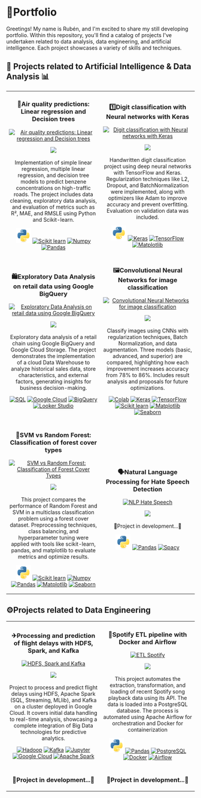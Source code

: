 # 💼Portfolio

Greetings! My name is Rubén, and I'm excited to share my still developing portfolio. Within this repository, you'll find a catalog of projects I've undertaken related to data analysis, data engineering, and artificial intelligence. Each project showcases a variety of skills and techniques.

## 🤖 **Projects related to Artificial Intelligence & Data Analysis** 📊
<!-- 1a tabla, 1a fila (AI)-->
<table>
<tr>
<td width="50%">
<h3 align="center">💨Air quality predictions: Linear regression and Decision trees</h3>
<div align="center">
<a href="https://github.com/Rubenjme/air-quality-predictions-rf-lr" target="_blank"><img src="https://img.freepik.com/fotos-premium/calidad-aire-disminuye-debido-actividades-industriales-que-empeoran-niveles-contaminacion_795881-12126.jpg" width="400" alt="Air quality predictions: Linear regression and Decision trees"></a>
  
<p>
<a href="https://github.com/Rubenjme/air-quality-predictions-rf-lr" target="_blank">
<img src="https://img.shields.io/badge/Go to the project-ff9?style=for-the-badge&logo=github&logoColor=black">
</a>
</p>

<p>Implementation of simple linear regression, multiple linear regression, and decision tree models to predict benzene concentrations on high-traffic roads. The project includes data cleaning, exploratory data analysis, and evaluation of metrics such as R², MAE, and RMSLE using Python and Scikit-learn.</p>
<p align="center">
<a href="https://www.python.org" title="Python"> <img src="https://raw.githubusercontent.com/devicons/devicon/master/icons/python/python-original.svg" alt="python" width="40" height="40" /></a> <!-- Python -->
<a href="https://scikit-learn.org" title="Scikit Learn"> <img src="https://cdn.jsdelivr.net/gh/devicons/devicon@latest/icons/scikitlearn/scikitlearn-original.svg" alt="Scikit learn" width="47" height="47" /></a> <!-- Scikit learn -->
<a href="https://numpy.org" title="Numpy"> <img src="https://cdn.jsdelivr.net/gh/devicons/devicon@latest/icons/numpy/numpy-original.svg" alt="Numpy" width="40" height="40" /></a> <!-- Numpy -->
<a href="https://pandas.pydata.org" title="Pandas"> <img src="https://i.imgur.com/SR9zwnD.png" alt="Pandas" width="48" height="41" /></a> <!-- Pandas -->
</p>
</div>                                                                                      
</td>       


<!----------------------------------------------------------------------------------------------->
<!----------------------------------------------------------------------------------------------->

<td width="50%">
<h3 align="center">1️⃣Digit classification with Neural networks with Keras</h3>
<div align="center">
<a href="https://github.com/Rubenjme/air-quality-predictions-rf-lr" target="_blank"><img src="https://us.123rf.com/450wm/pitsvector/pitsvector1610/pitsvector161000057/67579683-resumen-de-fondo-n%C3%BAmeros-digitales.jpg" width="445" height = "260" alt="Digit classification with Neural networks with Keras"></a>

<p>
<a href="https://github.com/Rubenjme/Digit-classification" target="_blank">
<img src="https://img.shields.io/badge/Go to the project-1e4fa8?style=for-the-badge&logo=github&logoColor=black">
</a>
</p>

<p> Handwritten digit classification project using deep neural networks with TensorFlow and Keras. Regularization techniques like L2, Dropout, and BatchNormalization were implemented, along with optimizers like Adam to improve accuracy and prevent overfitting. Evaluation on validation data was included. </p>

<p align="center">
<a href="https://www.python.org" title="Python"> <img src="https://raw.githubusercontent.com/devicons/devicon/master/icons/python/python-original.svg" alt="python" width="40" height="40" /></a> <!-- Python -->
<a href="https://keras.io" title="Keras"> <img src="https://cdn.jsdelivr.net/gh/devicons/devicon@latest/icons/keras/keras-original.svg" alt="Keras" width="37" height="37" /></a> <!-- Keras -->
<a href="https://www.tensorflow.org" title="TensorFlow"> <img src="https://cdn.jsdelivr.net/gh/devicons/devicon@latest/icons/tensorflow/tensorflow-original.svg" alt="TensorFlow" width="37" height="37" /></a> <!-- TensorFlow -->
<a href="https://matplotlib.org" title="Matplotlib"> <img src="https://cdn.jsdelivr.net/gh/devicons/devicon@latest/icons/matplotlib/matplotlib-original.svg" alt="Matplotlib" width="37" height="37" /></a> <!-- Matplotlib -->
</p>
</div>                                                                                      
</td> 


<!----------------------------------------------------------------------------------------------->
<!-------------------------------------1a tabla, 2a fila (AI)------------------------------------>
<!----------------------------------------------------------------------------------------------->

<tr>
<td width="50%">
<h3 align="center">🛍️Exploratory Data Analysis on retail data using Google BigQuery</h3>
<div align="center">
<a href="https://github.com/Rubenjme/BigQuery_Exploratory_Data_Analysis" target="_blank"><img src="https://i.imgur.com/m9K9DDP.jpeg" width="440" height = "235" alt="Exploratory Data Analysis on retail data using Google BigQuery"></a>

<p>
<a href="https://github.com/Rubenjme/BigQuery_Exploratory_Data_Analysis" target="_blank">
<img src="https://img.shields.io/badge/Go to the project-9755d9?style=for-the-badge&logo=github&logoColor=black">
</a>
</p>

<p> Exploratory data analysis of a retail chain using Google BigQuery and Google Cloud Storage. The project demonstrates the implementation of a cloud Data Warehouse to analyze historical sales data, store characteristics, and external factors, generating insights for business decision-making. </p>
      
<p align="center">
<a href="https://es.wikipedia.org/wiki/SQL" title="SQL"> <img src="https://cdn.jsdelivr.net/gh/devicons/devicon@latest/icons/azuresqldatabase/azuresqldatabase-original.svg" alt="SQL" width="40" height="40" /></a> <!-- SQL -->
<a href="https://www.cloud.google.com" title="Google Cloud"> <img src="https://cdn.jsdelivr.net/gh/devicons/devicon@latest/icons/googlecloud/googlecloud-original.svg" alt="Google Cloud" width="40" height="40" /></a> <!-- Google Cloud -->
<a href="https://cloud.google.com/bigquery?hl=es_419" title="BigQuery"> <img src="https://i.imgur.com/jyvi4ZT.png" alt="BigQuery" width="44" height="44" /></a> <!-- BigQuery -->
<a href="https://lookerstudio.google.com/" title="Looker Studio"> <img src="https://funnel.io/hubfs/Looker%20Studio%20png%20logo.png" alt="Looker Studio" width="44" height="44" /></a> <!-- Looker Studio -->
</p>
</div>                                                                                      
</td> 
  

  
<td width="50%">
<h3 align="center">🖼️Convolutional Neural Networks for image classification</h3>
<div align="center">
<a href="https://github.com/Rubenjme/Image_Classification_CNN" target="_blank"><img src="https://img.freepik.com/fotos-premium/hombre-mirando-pintura-palabra-tierra-ella_662214-533509.jpg" width="440" height = "235" alt="Convolutional Neural Networks for image classification"></a>

<p>
<a href="https://github.com/Rubenjme/Image_Classification_CNN" target="_blank">
<img src="https://img.shields.io/badge/Go to the project-8c604a?style=for-the-badge&logo=github&logoColor=black">
</a>
</p>

<p>Classify images using CNNs with regularization techniques, Batch Normalization, and data augmentation. Three models (basic, advanced, and superior) are compared, highlighting how each improvement increases accuracy from 78% to 86%. Includes result analysis and proposals for future optimizations. </p>
      
<p align="center">
<a href="https://colab.research.google.com" title="Google Colab"> <img src="https://registry.npmmirror.com/@lobehub/icons-static-png/latest/files/dark/colab-color.png" alt="Colab" width="40" height="40" /></a> <!-- Colab -->
<a href="https://keras.io" title="Keras"> <img src="https://cdn.jsdelivr.net/gh/devicons/devicon@latest/icons/keras/keras-original.svg" alt="Keras" width="37" height="37" /></a> <!-- Keras -->
<a href="https://www.tensorflow.org" title="TensorFlow"> <img src="https://cdn.jsdelivr.net/gh/devicons/devicon@latest/icons/tensorflow/tensorflow-original.svg" alt="TensorFlow" width="37" height="37" /></a> <!-- TensorFlow -->
<a href="https://scikit-learn.org" title="Scikit Learn"> <img src="https://cdn.jsdelivr.net/gh/devicons/devicon@latest/icons/scikitlearn/scikitlearn-original.svg" alt="Scikit learn" width="47" height="47" /></a> <!-- Scikit learn -->
<a href="https://matplotlib.org" title="Matplotlib"> <img src="https://cdn.jsdelivr.net/gh/devicons/devicon@latest/icons/matplotlib/matplotlib-original.svg" alt="Matplotlib" width="37" height="37" /></a> <!-- Matplotlib -->
<a href="https://seaborn.pydata.org" title="Seaborn"> <img src="https://i.imgur.com/cASQ9q1.png" alt="Seaborn" width="40" height="40" /></a> <!-- Seaborn -->

</p>
</div>
</td>
</tr>


<!----------------------------------------------------------------------------------------------->
<!-------------------------------------1a tabla, 3a fila (AI)------------------------------------>
<!----------------------------------------------------------------------------------------------->
<tr>

<td width="50%">
<h3 align="center">🌲SVM vs Random Forest: Classification of forest cover types</h3>
<div align="center">
<a href="https://github.com/Rubenjme/SVM_RF_Covertype" target="_blank"><img src="https://aventura-amazonia.com/laravel-filemanager/files/shares/Planeta%20Aventura/20210202.%20Los%20bosques/bosque.jpg" width="440" height = "235" alt="SVM vs Random Forest: Classification of Forest Cover Types"></a>

<p>
<a href="https://github.com/Rubenjme/SVM_RF_Covertype" target="_blank">
<img src="https://img.shields.io/badge/Go to the project-1b8c2f?style=for-the-badge&logo=github&logoColor=black">
</a>
</p>

<p>This project compares the performance of Random Forest and SVM in a multiclass classification problem using a forest cover dataset. Preprocessing techniques, class balancing, and hyperparameter tuning were applied with tools like scikit-learn, pandas, and matplotlib to evaluate metrics and optimize results.</p>
      
<p align="center">
<a href="https://www.python.org" title="Python"> <img src="https://raw.githubusercontent.com/devicons/devicon/master/icons/python/python-original.svg" alt="python" width="40" height="40" /></a> <!-- Python -->
<a href="https://scikit-learn.org" title="Scikit Learn"> <img src="https://cdn.jsdelivr.net/gh/devicons/devicon@latest/icons/scikitlearn/scikitlearn-original.svg" alt="Scikit learn" width="47" height="47" /></a> <!-- Scikit learn -->
<a href="https://numpy.org" title="Numpy"> <img src="https://cdn.jsdelivr.net/gh/devicons/devicon@latest/icons/numpy/numpy-original.svg" alt="Numpy" width="40" height="40" /></a> <!-- Numpy -->
<a href="https://pandas.pydata.org" title="Pandas"> <img src="https://i.imgur.com/SR9zwnD.png" alt="Pandas" width="48" height="41" /></a> <!-- Pandas -->
<a href="https://matplotlib.org" title="Matplotlib"> <img src="https://cdn.jsdelivr.net/gh/devicons/devicon@latest/icons/matplotlib/matplotlib-original.svg" alt="Matplotlib" width="37" height="37" /></a> <!-- Matplotlib -->
<a href="https://seaborn.pydata.org" title="Seaborn"> <img src="https://i.imgur.com/cASQ9q1.png" alt="Seaborn" width="40" height="40" /></a> <!-- Seaborn -->

</p>
</div>
</td>



<td width="50%">
<h3 align="center">🗣Natural Language Processing for Hate Speech Detection</h3>
<div align="center">
<a href="https://github.com/Rubenjme/NLP_spaCy" target="_blank"><img src="https://i0.wp.com/cjp.org.in/wp-content/uploads/2018/01/Hate-Speech-FE-Legal-Resource.png?fit=1020%2C534&ssl=1" width="440" height = "235" alt="NLP Hate Speech"></a>

<p>
<a href="https://github.com/Rubenjme/NLP_spaCy" target="_blank">
<img src="https://img.shields.io/badge/Go to the project-e65757?style=for-the-badge&logo=github&logoColor=black">
</a>
</p>

<p>🚧Project in development...🚧</p>
      
<p align="center">
<a href="https://www.python.org" title="Python"> <img src="https://raw.githubusercontent.com/devicons/devicon/master/icons/python/python-original.svg" alt="python" width="40" height="40" /></a> <!-- Python -->
<a href="https://pandas.pydata.org" title="Pandas"> <img src="https://i.imgur.com/SR9zwnD.png" alt="Pandas" width="48" height="41" /></a> <!-- Pandas -->
<a href="https://spacy.io" title="Spacy"> <img src="https://assets.eweek.com/uploads/2024/04/spacy-icon.png" alt="Spacy" width="45" height="41" /></a> <!-- Spacy -->

</p>
</div>
</td>


</tr>
</table>
<!----------------------------------------------------------------------------------------------->
<!----------------------------------------------------------------------------------------------->
<!--------------------------------2a tabla, 1a fila (Data Engineering)--------------------------->
<!----------------------------------------------------------------------------------------------->
<!----------------------------------------------------------------------------------------------->

## ⚙**Projects related to Data Engineering**

<table>
<tr>
<td width="50%">
<h3 align="center">✈Processing and prediction of flight delays with HDFS, Spark, and Kafka</h3>
<div align="center">
<a href="https://github.com/Rubenjme/data_processing_hdfs_spark_mllib_kafka" target="_blank"><img src="https://static.vecteezy.com/system/resources/thumbnails/024/637/674/small_2x/jet-plane-in-flight-generative-ai-photo.jpg" width="400" alt="HDFS, Spark and Kafka"></a>
<p>
<a href="https://github.com/Rubenjme/data_processing_hdfs_spark_mllib_kafka" target="_blank">
<img src="https://img.shields.io/badge/Go to the project-b3e6f5?style=for-the-badge&logo=github&logoColor=black">
</a>
</p>
<p>Project to process and predict flight delays using HDFS, Apache Spark (SQL, Streaming, MLlib), and Kafka on a cluster deployed in Google Cloud. It covers initial data handling to real-time analysis, showcasing a complete integration of Big Data technologies for predictive analytics.</p>

<p align="center">
<a href="https://hadoop.apache.org" title="Hadoop"> <img src="https://i.imgur.com/83PZnwA.png" alt="Hadoop" width="50" height="50" /></a> <!-- Hadoop -->
<a href="https://kafka.apache.org" title="Apache Kafka"> <img src="https://i.imgur.com/MFcdpIP.png" alt="Kafka" width="44" height="44" /></a> <!-- Kafka -->
<a href="https://jupyter.org" title="Jupyter"> <img src="https://cdn.jsdelivr.net/gh/devicons/devicon@latest/icons/jupyter/jupyter-original-wordmark.svg" alt="Jupyter" width="40" height="40" /></a> <!-- Jupyter -->
<a href="https://www.cloud.google.com" title="Google Cloud"> <img src="https://cdn.jsdelivr.net/gh/devicons/devicon@latest/icons/googlecloud/googlecloud-original.svg" alt="Google Cloud" width="40" height="40" /></a> <!-- Google Cloud -->
<a href="https://spark.apache.org" title="Apache Spark"> <img src="https://i.imgur.com/0qZULBd.png" alt="Apache Spark" width="55" height="33" /></a> <!-- Apache Spark -->
</p>
</div>                                                                                   
</td>       

<td width="50%">
<h3 align="center">🎵Spotify ETL pipeline with Docker and Airflow</h3>          
<div align="center">
<a href="https://github.com/Rubenjme/Spotify_ETL" target="_blank"><img src="https://img.freepik.com/fotos-premium/fondo-concierto-hd-8k-papel-pared-imagen-fotografica-stock_1066384-65.jpg" width="400" alt="ETL Spotify"></a>
<p>
<a href="https://github.com/Rubenjme/Spotify_ETL" target="_blank">
<img src="https://img.shields.io/badge/Go to the project-8c5d9e?style=for-the-badge&logo=github&logoColor=black">
</a>
</p>
<p>  This project automates the extraction, transformation, and loading of recent Spotify song playback data using its API. The data is loaded into a PostgreSQL database. The process is automated using Apache Airflow for orchestration and Docker for containerization </p>

<p align="center">
<a href="https://www.python.org" title="Python"> <img src="https://raw.githubusercontent.com/devicons/devicon/master/icons/python/python-original.svg" alt="python" width="40" height="40" /></a> <!-- Python -->
<a href="https://pandas.pydata.org" title="Pandas"> <img src="https://i.imgur.com/SR9zwnD.png" alt="Pandas" width="48" height="41" /></a> <!-- Pandas -->
<a href="https://www.postgresql.org" title="PostgreSQL"> <img src="https://cdn.jsdelivr.net/gh/devicons/devicon@latest/icons/postgresql/postgresql-original.svg" alt="PostgreSQL" width="40" height="40" /></a> <!-- PostgreSQL -->
<a href="https://www.docker.com" title="Docker"> <img src="https://cdn.jsdelivr.net/gh/devicons/devicon@latest/icons/docker/docker-original.svg" alt="Docker" width="50" height="50" /></a> <!-- Docker -->
<a href="https://airflow.apache.org" title="Airflow"> <img src="https://cdn.jsdelivr.net/gh/devicons/devicon@latest/icons/apacheairflow/apacheairflow-original.svg" alt="Airflow" width="40" height="37" /></a> <!-- Airflow -->
</p>
</div>
</td>  


<!----------------------------------------------------------------------------------------------->
<!-------------------------------2a tabla, 2a fila (Data Engineering)---------------------------->
<!----------------------------------------------------------------------------------------------->

<tr>
<td width="50%">
<h3 align="center">🚧Project in development...🚧</h3>
</td>
  
<td width="50%">
<h3 align="center">🚧Project in development...🚧</h3>
</td>
</tr>

</table>


<!-- Iconos
<img src="https://img.icons8.com/color/48/000000/react-native.png" alt="React" width="30"> <!-- React --
<img src="https://img.icons8.com/color/48/000000/firebase.png" alt="Firebase" width="30"> <!-- Firebase --
<a href="https://www.python.org" title="Python"> <img src="https://raw.githubusercontent.com/devicons/devicon/master/icons/python/python-original.svg" alt="python" width="40" height="40" /></a> <!-- Python --
<a href="https://scikit-learn.org" title="Scikit Learn"> <img src="https://cdn.jsdelivr.net/gh/devicons/devicon@latest/icons/scikitlearn/scikitlearn-original.svg" alt="Scikit learn" width="47" height="47" /></a> <!-- Scikit learn --
<a href="https://numpy.org" title="Numpy"> <img src="https://cdn.jsdelivr.net/gh/devicons/devicon@latest/icons/numpy/numpy-original.svg" alt="Numpy" width="40" height="40" /></a> <!-- Numpy --
<a href="https://pandas.pydata.org" title="Pandas"> <img src="https://i.imgur.com/SR9zwnD.png" alt="Pandas" width="48" height="41" /></a> <!-- Pandas --
<a href="https://spacy.io" title="Spacy"> <img src="https://assets.eweek.com/uploads/2024/04/spacy-icon.png" alt="Spacy" width="45" height="41" /></a> <!-- Spacy --
<a href="https://keras.io" title="Keras"> <img src="https://cdn.jsdelivr.net/gh/devicons/devicon@latest/icons/keras/keras-original.svg" alt="Keras" /></a> <!-- Keras --
<a href="https://www.tensorflow.org" title="TensorFlow"> <img src="https://cdn.jsdelivr.net/gh/devicons/devicon@latest/icons/tensorflow/tensorflow-original.svg" alt="TensorFlow" width="37" height="37" /></a> <!-- TensorFlow --
<a href="https://matplotlib.org" title="Matplotlib"> <img src="https://cdn.jsdelivr.net/gh/devicons/devicon@latest/icons/matplotlib/matplotlib-original.svg" alt="Matplotlib" width="37" height="37" /></a> <!-- Matplotlib --
<a href="https://spark.apache.org" title="Apache Spark"> <img src="https://i.imgur.com/0qZULBd.png" alt="Apache Spark" width="55" height="33" /></a> <!-- Apache Spark --
<a href="https://kafka.apache.org" title="Apache Kafka"> <img src="https://i.imgur.com/MFcdpIP.png" alt="Kafka" width="40" height="40" /></a> <!-- Kafka --
<a href="https://hadoop.apache.org" title="Hadoop"> <img src="https://i.imgur.com/83PZnwA.png" alt="Hadoop" width="50" height="50" /></a> <!-- Hadoop --       
<a href="https://www.postgresql.org" title="PostgreSQL"> <img src="https://cdn.jsdelivr.net/gh/devicons/devicon@latest/icons/postgresql/postgresql-original.svg" alt="PostgreSQL" width="40" height="40" /></a> <!-- PostgreSQL --
<a href="https://www.docker.com" title="Docker"> <img src="https://cdn.jsdelivr.net/gh/devicons/devicon@latest/icons/docker/docker-original.svg" alt="Docker" width="50" height="50" /></a> <!-- Docker --
<a href="https://airflow.apache.org" title="Airflow"> <img src="https://cdn.jsdelivr.net/gh/devicons/devicon@latest/icons/apacheairflow/apacheairflow-original.svg" alt="Airflow" width="40" height="37" /></a> <!-- Airflow --
<a href="https://jupyter.org" title="Jupyter"> <img src="https://cdn.jsdelivr.net/gh/devicons/devicon@latest/icons/jupyter/jupyter-original-wordmark.svg" alt="Jupyter" width="40" height="40" /></a> <!-- Jupyter --
<a href="https://www.cloud.google.com" title="Google Cloud"> <img src="https://cdn.jsdelivr.net/gh/devicons/devicon@latest/icons/googlecloud/googlecloud-original.svg" alt="Google Cloud" width="40" height="40" /></a> <!-- Google Cloud --
<a href="https://lookerstudio.google.com/" title="Looker Studio"> <img src="https://funnel.io/hubfs/Looker%20Studio%20png%20logo.png" alt="Looker Studio" width="44" height="44" /></a> <!-- Looker Studio --


Para la paleta de colores -> https://icolorpalette.com/color
Para iconos -> https://devicon.dev
-->
